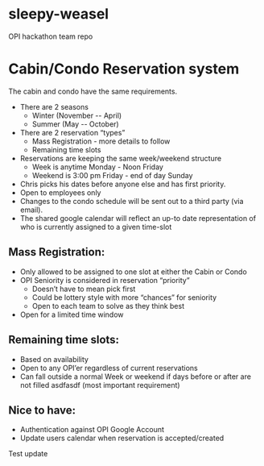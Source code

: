 sleepy-weasel
=============

OPI hackathon team repo

# Cabin/Condo Reservation system

The cabin and condo have the same requirements.  

- There are 2 seasons
  - Winter (November -- April)
  - Summer (May -- October)
- There are 2 reservation “types” 
  - Mass Registration - more details to follow
  - Remaining time slots
- Reservations are keeping the same week/weekend structure
  - Week is anytime Monday - Noon Friday
  - Weekend is 3:00 pm Friday - end of day Sunday
- Chris picks his dates before anyone else and has first priority.
- Open to employees only
- Changes to the condo schedule will be sent out to a third party (via email).
- The shared google calendar will reflect an up-to date representation of who is currently assigned to a given time-slot


## Mass Registration:
- Only allowed to be assigned to one slot at either the Cabin or Condo
- OPI Seniority is considered in reservation “priority”
  - Doesn’t have to mean pick first
  - Could be lottery style with more “chances” for seniority
  - Open to each team to solve as they think best
- Open for a limited time window

## Remaining time slots:
- Based on availability
- Open to any OPI’er regardless of current reservations
- Can fall outside a normal Week or weekend if days before or after are not filled
asdfasdf (most important requirement)

## Nice to have:
- Authentication against OPI Google Account
- Update users calendar when reservation is accepted/created

Test update